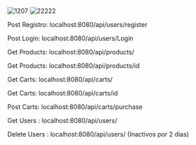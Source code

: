 ![1207](https://github.com/JesusParedes-04/Backend/assets/92581925/c17f95df-ebda-4f07-98f5-43604621a0eb)
![22222](https://github.com/JesusParedes-04/Backend/assets/92581925/c2d5d1bf-8f0a-4f75-a8b2-8add16cb9ac7)

Post Registro: localhost:8080/api/users/register

Post Login: localhost:8080/api/users/Login

Get Products: localhost:8080/api/products/

Get Products: localhost:8080/api/products/id

Get Carts: localhost:8080/api/carts/ 

Get Carts: localhost:8080/api/carts/id

Post Carts: localhost:8080/api/carts/purchase

Get Users : localhost:8080/api/users/ 

Delete Users : localhost:8080/api/users/ (Inactivos por 2 dias)
